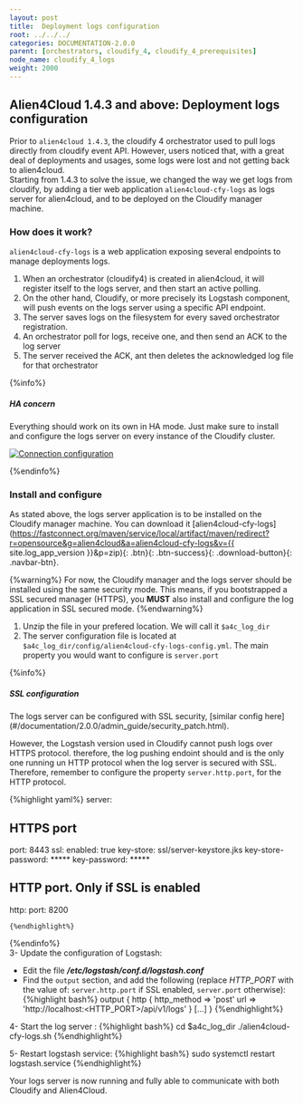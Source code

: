 ```yaml
---
layout: post
title:  Deployment logs configuration
root: ../../../
categories: DOCUMENTATION-2.0.0
parent: [orchestrators, cloudify_4, cloudify_4_prerequisites]
node_name: cloudify_4_logs
weight: 2000
---
```


## Alien4Cloud 1.4.3 and above: Deployment logs configuration
Prior to `alien4cloud 1.4.3`, the cloudify 4 orchestrator used to pull logs directly from cloudify event API. However, users noticed that, with a great deal of deployments and usages, some logs were lost and not getting back to alien4cloud.  
Starting from 1.4.3 to solve the issue, we changed the way we get logs from cloudify, by adding a tier web application `alien4cloud-cfy-logs`  as logs server for alien4cloud, and to be deployed on the Cloudify manager machine.

### How does it work?
`alien4cloud-cfy-logs` is a web application exposing several endpoints to manage deployments logs.

1. When an orchestrator (cloudify4) is created in alien4cloud, it will register itself to the logs server, and then start an active polling.
2. On the other hand, Cloudify, or more precisely its Logstash component, will push events on the logs server using a specific API endpoint.
3. The server saves logs on the filesystem for every saved orchestrator registration.
4. An orchestrator poll for logs, receive one, and then send an ACK to the log server
5. The server received the ACK, ant then deletes the acknowledged log file for that orchestrator

{%info%}
<h5>HA concern</h5>
Everything should work on its own in HA mode. Just make sure to install and configure the logs server on every instance of the Cloudify cluster.

<a href="../../images/cloudify4_driver/a4c-logs-archi.png" title="alien4cloud-cfy-logs architecture"><img src="../../images/cloudify4_driver/a4c-logs-archi.png" alt="Connection configuration" title="alien4cloud-cfy-logs architecture"></a>

{%endinfo%}

### Install and configure
As stated above, the logs server application is to be installed on the Cloudify manager machine. You can download it [alien4cloud-cfy-logs](https://fastconnect.org/maven/service/local/artifact/maven/redirect?r=opensource&g=alien4cloud&a=alien4cloud-cfy-logs&v={{ site.log_app_version }}&p=zip){: .btn}{: .btn-success}{: .download-button}{: .navbar-btn}.

{%warning%}
For now, the Cloudify manager and the logs server should be installed using the same security mode. This means, if you bootstrapped a SSL secured manager (HTTPS), you __MUST__ also install and configure the log application in SSL secured mode.
{%endwarning%}

1. Unzip the file in your prefered location. We will call it `$a4c_log_dir`
2. The server configuration file is located at `$a4c_log_dir/config/alien4cloud-cfy-logs-config.yml`. The main property you would want to configure is `server.port`

{%info%}

<h5>SSL configuration</h5>
The logs server can be configured with SSL security, [similar config here](#/documentation/2.0.0/admin_guide/security_patch.html).

However, the Logstash version used in Cloudify cannot push logs over HTTPS protocol. therefore, the log pushing endoint should and is the only one running un HTTP protocol when the log server is secured with SSL. Therefore, remember to configure the property `server.http.port`, for the HTTP protocol.

{%highlight yaml%}
server:
  ## HTTPS port
  port: 8443
  ssl:
    enabled: true
    key-store: ssl/server-keystore.jks
    key-store-password: *****
    key-password: *****
 ## HTTP  port. Only if SSL is enabled
  http:
    port: 8200

    {%endhighlight%}
{%endinfo%}    
  3- Update the configuration of Logstash:
  * Edit the file ***/etc/logstash/conf.d/logstash.conf***
  * Find the `output` section, and add the following (replace _HTTP_PORT_ with the value of: `server.http.port` if SSL enabled, `server.port` otherwise):
  {%highlight bash%}
  output {
    http {
      http_method => 'post'
      url => 'http://localhost:<HTTP_PORT>/api/v1/logs'
    }
    [...]
  }
  {%endhighlight%}

   4-  Start the log server :
{%highlight bash%}
cd $a4c_log_dir
./alien4cloud-cfy-logs.sh
{%endhighlight%}

   5-  Restart logstash service:
{%highlight bash%}
sudo systemctl restart logstash.service
{%endhighlight%}

Your logs server is now running and fully able to communicate with both Cloudify and Alien4Cloud.
